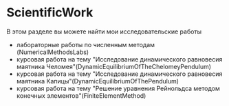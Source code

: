 # ScientificWork

В этом разделе вы можете найти мои исследовательские работы
* лабораторные работы по численным методам (NumericalMethodsLabs)
* курсовая работа на тему "Исследование динамического равновесия маятника Челомея"(DynamicEquilibriumOfTheChelomeyPendulum)
* курсовая работа на тему "Исследование динамического равновесия маятника Капицы"(DynamicEquilibriumOfThePendulum)
* курсовая работа на тему "Решение уравнения Рейнольдса методом конечных элементов"(FiniteElementMethod)
